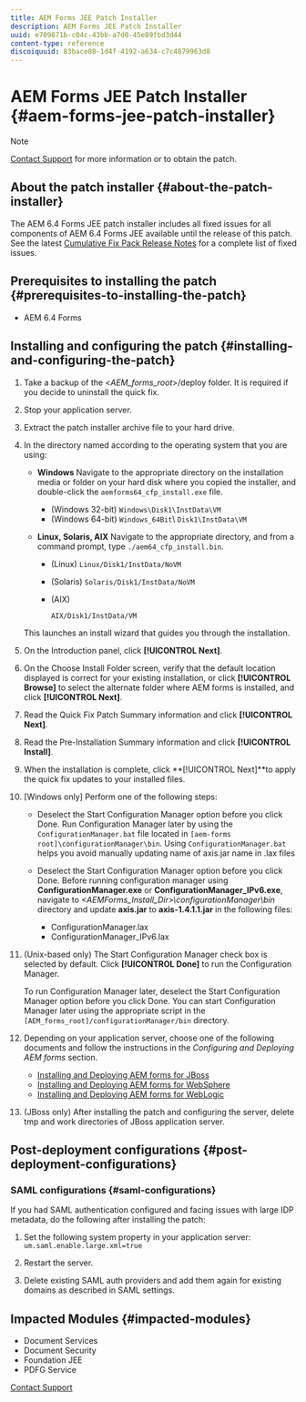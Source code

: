 ```yaml
---
title: AEM Forms JEE Patch Installer
description: AEM Forms JEE Patch Installer
uuid: e709871b-c04c-43bb-a7d0-45e89fbd3d44
content-type: reference
discoiquuid: 83bace08-1d4f-4192-a634-c7c4879963d8
---
```


# AEM Forms JEE Patch Installer {#aem-forms-jee-patch-installer}

>[!NOTE]
>
>[Contact Support](https://www.adobe.com/account/sign-in.supportportal.html) for more information or to obtain the patch.

## About the patch installer {#about-the-patch-installer}

The AEM 6.4 Forms JEE patch installer includes all fixed issues for all components of AEM 6.4 Forms JEE available until the release of this patch. See the latest  [Cumulative Fix Pack Release Notes](cfp-release-notes.md) for a complete list of fixed issues.

## Prerequisites to installing the patch {#prerequisites-to-installing-the-patch}

* AEM 6.4 Forms

## Installing and configuring the patch {#installing-and-configuring-the-patch}

1. Take a backup of the &lt;*AEM_forms_root*&gt;/deploy folder. It is required if you decide to uninstall the quick fix.
1. Stop your application server.
1. Extract the patch installer archive file to your hard drive.
1. In the directory named according to the operating system that you are using:

    * **Windows** 
      Navigate to the appropriate directory on the installation media or folder on your hard disk where you copied the installer, and double-click the `aemforms64_cfp_install.exe` file.

        * (Windows 32-bit) `Windows\Disk1\InstData\VM`
        * (Windows 64-bit) `Windows_64Bit`\ `Disk1\InstData\VM`

    * **Linux, Solaris, AIX** 
      Navigate to the appropriate directory, and from a command prompt, type `./aem64_cfp_install.bin`.

        * (Linux) `Linux/Disk1/InstData/NoVM`
        * (Solaris) `Solaris/Disk1/InstData/NoVM`
        * (AIX)
        
          ```        
          AIX/Disk1/InstData/VM
          ```

   This launches an install wizard that guides you through the installation.

1. On the Introduction panel, click **[!UICONTROL Next]**.
1. On the Choose Install Folder screen, verify that the default location displayed is correct for your existing installation, or click **[!UICONTROL Browse]** to select the alternate folder where AEM forms  is installed, and click **[!UICONTROL Next]**.

1. Read the Quick Fix Patch Summary information and click **[!UICONTROL Next]**.
1. Read the Pre-Installation Summary information and click **[!UICONTROL Install]**.
1. When the installation is complete, click **[!UICONTROL Next]**to apply the quick fix updates to your installed files.
1. [Windows only] Perform one of the following steps:

    * Deselect the Start Configuration Manager option before you click Done. Run Configuration Manager later by using the `ConfigurationManager.bat` file located in `[aem-forms root]\configurationManager\bin`. Using `ConfigurationManager.bat` helps you avoid manually updating name of axis.jar name in .lax files
    * Deselect the Start Configuration Manager option before you click Done. Before running configuration manager using **ConfigurationManager.exe** or **ConfigurationManager_IPv6.exe**, navigate to *&lt;AEMForms_Install_Dir&gt;\configurationManager\bin* directory and update **axis.jar** to **axis-1.4.1.1.jar** in the following files:

      * ConfigurationManager.lax
      * ConfigurationManager_IPv6.lax

1. (Unix-based only) The Start Configuration Manager check box is selected by default. Click **[!UICONTROL Done]** to run the Configuration Manager.

   To run Configuration Manager later, deselect the Start Configuration Manager option before you click Done. You can start Configuration Manager later using the appropriate script in the `[AEM_forms_root]/configurationManager/bin` directory.

1. Depending on your application server, choose one of the following documents and follow the instructions in the *Configuring and Deploying AEM forms* section.

    * [Installing and Deploying AEM forms for JBoss](http://www.adobe.com/go/learn_aemforms_installJBoss_64)
    * [Installing and Deploying AEM forms for WebSphere](http://www.adobe.com/go/learn_aemforms_installWebSphere_64)
    * [Installing and Deploying AEM forms for WebLogic](http://www.adobe.com/go/learn_aemforms_installWebLogic_64)

1. (JBoss only) After installing the patch and configuring the server, delete  tmp  and work directories of JBoss application server.

## Post-deployment configurations {#post-deployment-configurations}

### SAML configurations {#saml-configurations}

If you had SAML authentication configured and facing issues with large IDP metadata, do the following after installing the patch:

1. Set the following system property in your application server:  
   `um.saml.enable.large.xml=true`

1. Restart the server.
1. Delete existing SAML auth providers and add them again for existing domains as described in SAML settings.

## Impacted Modules {#impacted-modules}

* Document Services  
* Document Security
* Foundation JEE
* PDFG Service

[Contact Support](https://www.adobe.com/account/sign-in.supportportal.html)
